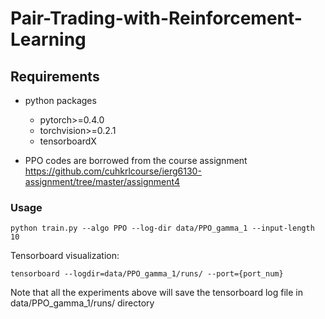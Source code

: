 # Pair-Trading-with-Reinforcement-Learning

## Requirements
* python packages
  * pytorch>=0.4.0
  * torchvision>=0.2.1
  * tensorboardX
  
* PPO codes are borrowed from the course assignment https://github.com/cuhkrlcourse/ierg6130-assignment/tree/master/assignment4

### Usage
```shell
python train.py --algo PPO --log-dir data/PPO_gamma_1 --input-length 10
```

Tensorboard visualization: 
```shell
tensorboard --logdir=data/PPO_gamma_1/runs/ --port={port_num}
```
Note that all the experiments above will save the tensorboard log file in data/PPO_gamma_1/runs/ directory
